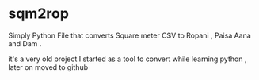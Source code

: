 # sqm2rop
Simply Python File that converts Square meter CSV to Ropani , Paisa Aana and Dam .

it's a very old project I started as a tool to convert while learning python , later on moved to github 
